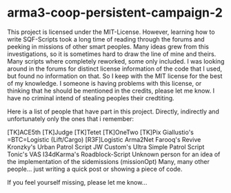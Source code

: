 arma3-coop-persistent-campaign-2
==============================

This project is licensed under the MIT-License. 
However, learning how to write SQF-Scripts took a long time of reading through the forums and 
peeking in missions of other smart peoples. Many ideas grew from this investigations, so it is 
sometimes hard to draw the line of mine and theirs. Many scripts where completely reworked, some
only included. I was looking around in the forums for distinct license information of the code 
that I used, but found no information on that. So I keep with the MIT license for the best of 
my knowledge. I someone is having problems with this license, or thinking that he should be mentioned
in the credits, please let me know. I have no criminal intend of stealing peoples their credtiting.

Here is a list of people that have part in this project. Directly, indirectly and unfortunately only 
the ones that i remember:

[TK]ACE5th
[TK]Judge
[TK]Tetet
[TK]OneTwo
[TK]Pix
Giallustio's =BTC=Logistic (Lift/Cargo)
[R3F]Logistic
Arma2Net
Farooq's Revive
Kronzky's Urban Patrol Script
JW Custom's Ultra Simple Patrol Script
Tonic's VAS
I34dKarma's Roadblock-Script
Unknown person for an idea of the implementation of the sidemissions (missionOpt)
Many, many other people... just writing a quick post or showing a piece of code.

If you feel yourself missing, please let me know...